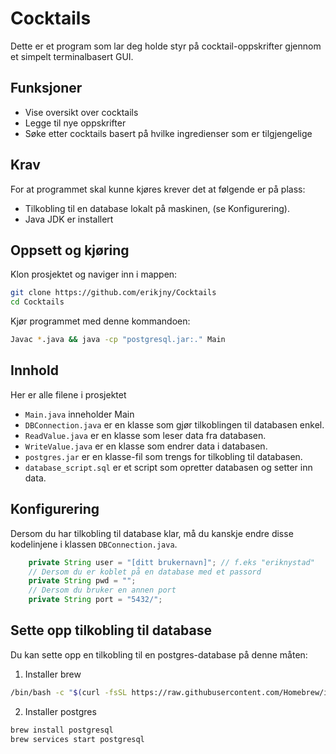 # Cocktails 
Dette er et program som lar deg holde styr på cocktail-oppskrifter gjennom et simpelt terminalbasert GUI.

## Funksjoner
- Vise oversikt over cocktails
- Legge til nye oppskrifter
- Søke etter cocktails basert på hvilke ingredienser som er tilgjengelige

## Krav
For at programmet skal kunne kjøres krever det at følgende er på plass:
- Tilkobling til en database lokalt på maskinen, (se Konfigurering).
- Java JDK er installert

## Oppsett og kjøring
Klon prosjektet og naviger inn i mappen:
```sh
git clone https://github.com/erikjny/Cocktails
cd Cocktails
```

Kjør programmet med denne kommandoen:
```sh
Javac *.java && java -cp "postgresql.jar:." Main
```

## Innhold
Her er alle filene i prosjektet
- `Main.java`  inneholder Main
- `DBConnection.java`  er en klasse som gjør tilkoblingen til databasen enkel.
- `ReadValue.java`  er en klasse som leser data fra databasen.
- `WriteValue.java`  er en klasse som endrer data i databasen.
- `postgres.jar`  er en klasse-fil som trengs for tilkobling til databasen.
- `database_script.sql`  er et script som opretter databasen og setter inn data.

## Konfigurering
Dersom du har tilkobling til database klar, må du kanskje endre disse kodelinjene i klassen `DBConnection.java`.
```java
    private String user = "[ditt brukernavn]"; // f.eks "eriknystad"
    // Dersom du er koblet på en database med et passord
    private String pwd = "";
    // Dersom du bruker en annen port
    private String port = "5432/";
```


## Sette opp tilkobling til database
Du kan sette opp en tilkobling til en postgres-database på denne måten:

1. Installer brew
```sh
/bin/bash -c "$(curl -fsSL https://raw.githubusercontent.com/Homebrew/install/HEAD/install.sh)"
```
2. Installer postgres
```sh
brew install postgresql
brew services start postgresql
```

